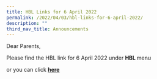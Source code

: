 ```yaml
---
title: HBL Links for 6 April 2022
permalink: /2022/04/03/hbl-links-for-6-april-2022/
description: ""
third_nav_title: Announcements
---
```

<p>Dear Parents,</p>
<p>Please find the HBL link for 6 April 2022 under&nbsp;<strong>HBL&nbsp;</strong>menu</p>
<p>or you can click&nbsp;<strong><a href="/hbl-links-for-6-april/" target="_blank" rel="noreferrer noopener">here</a></strong></p>